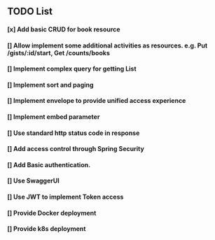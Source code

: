 ## TODO List

#### [x] Add basic CRUD for book resource

#### [] Allow implement some additional activities as resources. e.g. Put /gists/:id/start, Get /counts/books

#### [] Implement complex query for getting List

#### [] Implement sort and paging

#### [] Implement envelope to provide unified access experience

#### [] Implement embed parameter

#### [] Use standard http status code in response

#### [] Add access control through Spring Security

#### [] Add Basic authentication.

#### [] Use SwaggerUI

#### [] Use JWT to implement Token access

#### [] Provide Docker deployment

#### [] Provide k8s deployment

